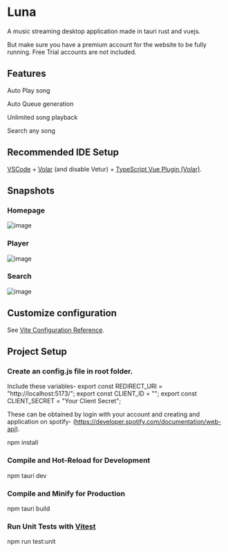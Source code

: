 # Luna

A music streaming desktop application made in tauri rust and vuejs.



But make sure you have a premium account for the website to be fully running. Free Trial accounts are not included.

## Features

Auto Play song

Auto Queue generation

Unlimited song playback

Search any song

## Recommended IDE Setup

[VSCode](https://code.visualstudio.com/) + [Volar](https://marketplace.visualstudio.com/items?itemName=Vue.volar) (and disable Vetur) + [TypeScript Vue Plugin (Volar)](https://marketplace.visualstudio.com/items?itemName=Vue.vscode-typescript-vue-plugin).

## Snapshots

### Homepage
![image](https://github.com/Lakshya0257/LUNA-Spotify-/assets/114349137/d7ec0b4a-9fec-45d6-8ba1-37d4c5db57ef)

### Player

![image](https://github.com/Lakshya0257/LUNA-Spotify-/assets/114349137/54d8272b-e394-4de9-99e2-4a4b386fe27e)


### Search

![image](https://github.com/Lakshya0257/LUNA-Spotify-/assets/114349137/c825da7a-f765-4fe6-9198-f38d5d752ca6)


## Customize configuration

See [Vite Configuration Reference](https://vitejs.dev/config/).

## Project Setup

### Create an config.js file in root folder.

Include these variables-
export const REDIRECT_URI = "http://localhost:5173/";
export const CLIENT_ID = "<Your Client Id>";
export const CLIENT_SECRET = "Your Client Secret";

These can be obtained by login with your account and creating and application on spotify- (https://developer.spotify.com/documentation/web-api).
  
npm install


### Compile and Hot-Reload for Development


npm tauri dev


### Compile and Minify for Production


npm tauri build


### Run Unit Tests with [Vitest](https://vitest.dev/)


npm run test:unit

